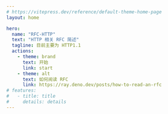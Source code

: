 ```yaml
---
# https://vitepress.dev/reference/default-theme-home-page
layout: home

hero:
  name: "RFC-HTTP"
  text: "HTTP 相关 RFC 简述"
  tagline: 目前主要为 HTTP1.1
  actions:
    - theme: brand
      text: 开始
      link: start
    - theme: alt
      text: 如何阅读 RFC
      link: https://ray.deno.dev/posts/how-to-read-an-rfc
# features:
#   - title: title
#     details: details
---
```

